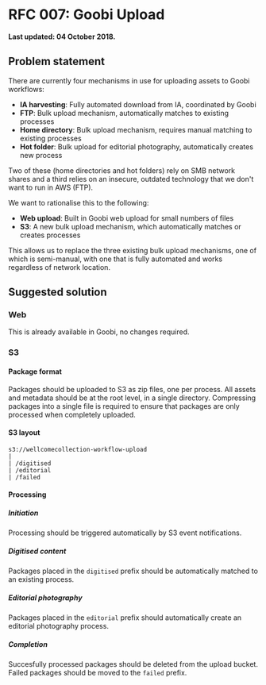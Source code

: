 # RFC 007: Goobi Upload

**Last updated: 04 October 2018.**

## Problem statement

There are currently four mechanisms in use for uploading assets to Goobi workflows:

- __IA harvesting__: Fully automated download from IA, coordinated by Goobi
- __FTP__: Bulk upload mechanism, automatically matches to existing processes
- __Home directory__: Bulk upload mechanism, requires manual matching to existing processes
- __Hot folder__: Bulk upload for editorial photography, automatically creates new process

Two of these (home directories and hot folders) rely on SMB network shares and a third relies on an insecure, outdated technology that we don't want to run in AWS (FTP).

We want to rationalise this to the following:

- __Web upload__: Built in Goobi web upload for small numbers of files
- __S3__: A new bulk upload mechanism, which automatically matches or creates processes

This allows us to replace the three existing bulk upload mechanisms, one of which is semi-manual, with one that is fully automated and works regardless of network location.

## Suggested solution

### Web

This is already available in Goobi, no changes required.

### S3

#### Package format

Packages should be uploaded to S3 as zip files, one per process. All assets and metadata should be at the root level, in a single directory. Compressing packages into a single file is required to ensure that packages are only processed when completely uploaded.

#### S3 layout

```
s3://wellcomecollection-workflow-upload
|
| /digitised
| /editorial
| /failed
```

#### Processing

##### Initiation

Processing should be triggered automatically by S3 event notifications.

##### Digitised content

Packages placed in the `digitised` prefix should be automatically matched to an existing process.

##### Editorial photography

Packages placed in the `editorial` prefix should automatically create an editorial photography process.

##### Completion

Succesfully processed packages should be deleted from the upload bucket. Failed packages should be moved to the `failed` prefix.
